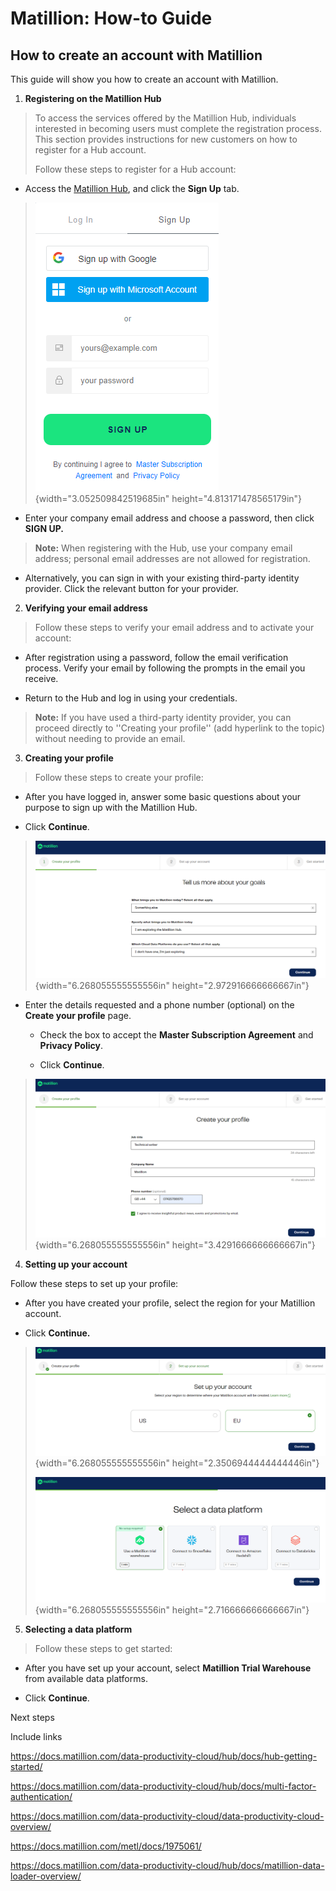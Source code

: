 # Matillion: How-to Guide

## How to create an account with Matillion

This guide will show you how to create an account with Matillion.

1.  **Registering on the Matillion Hub**

> To access the services offered by the Matillion Hub, individuals
> interested in becoming users must complete the registration process.
> This section provides instructions for new customers on how to
> register for a Hub account.
>
> Follow these steps to register for a Hub account:

-   Access the [Matillion Hub](https://docs.matillion.com/data-productivity-cloud/hub/docs/registration/),
    and click the **Sign Up** tab.

> ![](./images/media/image1.png){width="3.052509842519685in"
> height="4.813171478565179in"}

-   Enter your company email address and choose a password, then click
    **SIGN UP.**

> **Note:** When registering with the Hub, use your company email
> address; personal email addresses are not allowed for registration.

-   Alternatively, you can sign in with your existing third-party
    identity provider. Click the relevant button for your provider.

2.  **Verifying your email address**

> Follow these steps to verify your email address and to activate your
> account:

-   After registration using a password, follow the email verification
    process. Verify your email by following the prompts in the email you
    receive.

-   Return to the Hub and log in using your credentials.

> **Note:** If you have used a third-party identity provider, you can
> proceed directly to ''Creating your profile'' (add hyperlink to the
> topic) without needing to provide an email.

3.  **Creating your profile**

> Follow these steps to create your profile:

-   After you have logged in, answer some basic questions about your
    purpose to sign up with the Matillion Hub.

-   Click **Continue**.

> ![](./images/media/image2.png){width="6.268055555555556in"
> height="2.972916666666667in"}

-   Enter the details requested and a phone number (optional) on the
    **Create your profile** page.

    -   Check the box to accept the **Master Subscription Agreement**
        and **Privacy Policy**.

    -   Click **Continue**.

> ![](./images/media/image3.png){width="6.268055555555556in"
> height="3.4291666666666667in"}

4.  **Setting up your account**

Follow these steps to set up your profile:

-   After you have created your profile, select the region for your Matillion account.

-   Click **Continue.**

> ![](./images/media/image4.png){width="6.268055555555556in"
> height="2.3506944444444446in"}
>
> ![](./images/media/image5.png){width="6.268055555555556in"
> height="2.716666666666667in"}

5.  **Selecting a data platform**

> Follow these steps to get started:

-   After you have set up your account, select **Matillion Trial Warehouse** from available data platforms.

-   Click **Continue**.

Next steps

Include links

<https://docs.matillion.com/data-productivity-cloud/hub/docs/hub-getting-started/>

<https://docs.matillion.com/data-productivity-cloud/hub/docs/multi-factor-authentication/>

<https://docs.matillion.com/data-productivity-cloud/data-productivity-cloud-overview/>

<https://docs.matillion.com/metl/docs/1975061/>

<https://docs.matillion.com/data-productivity-cloud/hub/docs/matillion-data-loader-overview/>
